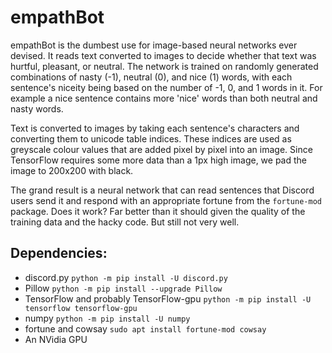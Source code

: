 # empathBot

empathBot is the dumbest use for image-based neural networks ever devised. It reads text converted to images to decide whether
that text was hurtful, pleasant, or neutral. The network is trained on randomly generated combinations of nasty (-1), neutral (0),
and nice (1) words, with each sentence's niceity being based on the number of -1, 0, and 1 words in it.
For example a nice sentence contains more 'nice' words than both neutral and nasty words.

Text is converted to images by taking each sentence's characters and converting them to unicode table indices. These indices are used
as greyscale colour values that are added pixel by pixel into an image. Since TensorFlow requires some more data than a 1px high image,
we pad the image to 200x200 with black.

The grand result is a neural network that can read sentences that Discord users send it and respond with an appropriate fortune from the 
```fortune-mod``` package. Does it work? Far better than it should given the quality of the training data and the hacky code. 
But still not very well.

## Dependencies:
- discord.py ```python -m pip install -U discord.py```
- Pillow ```python -m pip install --upgrade Pillow```
- TensorFlow and probably TensorFlow-gpu ```python -m pip install -U tensorflow tensorflow-gpu```
- numpy ```python -m pip install -U numpy```
- fortune and cowsay ```sudo apt install fortune-mod cowsay```
- An NVidia GPU
